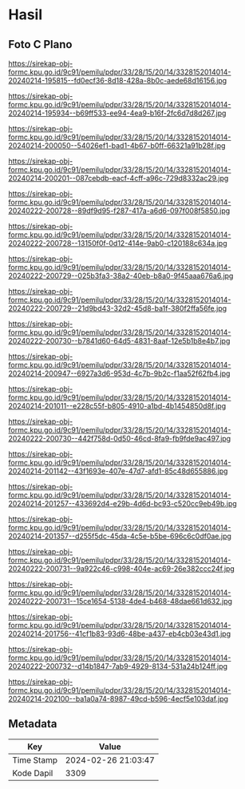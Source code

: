 # Hasil

## Foto C Plano

https://sirekap-obj-formc.kpu.go.id/9c91/pemilu/pdpr/33/28/15/20/14/3328152014014-20240214-195815--fd0ecf36-8d18-428a-8b0c-aede68d16156.jpg

https://sirekap-obj-formc.kpu.go.id/9c91/pemilu/pdpr/33/28/15/20/14/3328152014014-20240214-195934--b69ff533-ee94-4ea9-b16f-2fc6d7d8d267.jpg

https://sirekap-obj-formc.kpu.go.id/9c91/pemilu/pdpr/33/28/15/20/14/3328152014014-20240214-200050--54026ef1-bad1-4b67-b0ff-66321a91b28f.jpg

https://sirekap-obj-formc.kpu.go.id/9c91/pemilu/pdpr/33/28/15/20/14/3328152014014-20240214-200201--087cebdb-eacf-4cff-a96c-729d8332ac29.jpg

https://sirekap-obj-formc.kpu.go.id/9c91/pemilu/pdpr/33/28/15/20/14/3328152014014-20240222-200728--89df9d95-f287-417a-a6d6-097f008f5850.jpg

https://sirekap-obj-formc.kpu.go.id/9c91/pemilu/pdpr/33/28/15/20/14/3328152014014-20240222-200728--13150f0f-0d12-414e-9ab0-c120188c634a.jpg

https://sirekap-obj-formc.kpu.go.id/9c91/pemilu/pdpr/33/28/15/20/14/3328152014014-20240222-200729--025b3fa3-38a2-40eb-b8a0-9f45aaa676a6.jpg

https://sirekap-obj-formc.kpu.go.id/9c91/pemilu/pdpr/33/28/15/20/14/3328152014014-20240222-200729--21d9bd43-32d2-45d8-ba1f-380f2ffa56fe.jpg

https://sirekap-obj-formc.kpu.go.id/9c91/pemilu/pdpr/33/28/15/20/14/3328152014014-20240222-200730--b7841d60-64d5-4831-8aaf-12e5b1b8e4b7.jpg

https://sirekap-obj-formc.kpu.go.id/9c91/pemilu/pdpr/33/28/15/20/14/3328152014014-20240214-200947--6927a3d6-953d-4c7b-9b2c-f1aa52f62fb4.jpg

https://sirekap-obj-formc.kpu.go.id/9c91/pemilu/pdpr/33/28/15/20/14/3328152014014-20240214-201011--e228c55f-b805-4910-a1bd-4b1454850d8f.jpg

https://sirekap-obj-formc.kpu.go.id/9c91/pemilu/pdpr/33/28/15/20/14/3328152014014-20240222-200730--442f758d-0d50-46cd-8fa9-fb9fde9ac497.jpg

https://sirekap-obj-formc.kpu.go.id/9c91/pemilu/pdpr/33/28/15/20/14/3328152014014-20240214-201142--43f1693e-407e-47d7-afd1-85c48d655886.jpg

https://sirekap-obj-formc.kpu.go.id/9c91/pemilu/pdpr/33/28/15/20/14/3328152014014-20240214-201257--433692d4-e29b-4d6d-bc93-c520cc9eb49b.jpg

https://sirekap-obj-formc.kpu.go.id/9c91/pemilu/pdpr/33/28/15/20/14/3328152014014-20240214-201357--d255f5dc-45da-4c5e-b5be-696c6c0df0ae.jpg

https://sirekap-obj-formc.kpu.go.id/9c91/pemilu/pdpr/33/28/15/20/14/3328152014014-20240222-200731--9a922c46-c998-404e-ac69-26e382ccc24f.jpg

https://sirekap-obj-formc.kpu.go.id/9c91/pemilu/pdpr/33/28/15/20/14/3328152014014-20240222-200731--15ce1654-5138-4de4-b468-48dae661d632.jpg

https://sirekap-obj-formc.kpu.go.id/9c91/pemilu/pdpr/33/28/15/20/14/3328152014014-20240214-201756--41cf1b83-93d6-48be-a437-eb4cb03e43d1.jpg

https://sirekap-obj-formc.kpu.go.id/9c91/pemilu/pdpr/33/28/15/20/14/3328152014014-20240222-200732--d14b1847-7ab9-4929-8134-531a24b124ff.jpg

https://sirekap-obj-formc.kpu.go.id/9c91/pemilu/pdpr/33/28/15/20/14/3328152014014-20240214-202100--ba1a0a74-8987-49cd-b596-4ecf5e103daf.jpg


## Metadata

| Key        | Value               |
| ---------- | ------------------- |
| Time Stamp | 2024-02-26 21:03:47 |
| Kode Dapil | 3309                |



